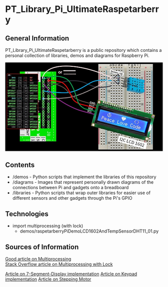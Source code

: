 # PT_Library_Pi_UltimateRaspetarberry

## General Information
PT_Library_Pi_UltimateRaspetarberry is a public repository which contains a personal collection of libraries, demos and diagrams for Raspberry Pi.

![cover](demos/raspetarberry_pi_demo_lcd_1602_temp_sensor_dht11.jpg)

## Contents
- /demos - Python scripts that implement the libraries of this repository
- /diagrams - Images that represent personally drawn diagrams of the connections between Pi and gadgets onto a breadboard
- /libraries - Python scripts that wrap outer libraries for easier use of different sensors and other gadgets through the Pi's GPIO

## Technologies
- import multiprocessing (with lock)
	- demos/raspetarberryPiDemoLCD1602AndTempSensorDHT11_01.py

## Sources of Information
[Good article on Multiprocessing](https://analyticsindiamag.com/run-python-code-in-parallel-using-multiprocessing/#:~:text=Multiprocessing%20in%20Python%20enables%20the,run%20tasks%2Fprocesses%20in%20parallel.&text=Multiprocessing%20enables%20the%20computer%20to,involve%20a%20lot%20of%20computation.)  
[Stack Overflow article on Multiprocessing with Lock](https://stackoverflow.com/questions/28267972/python-multiprocessing-locks)

[Article on 7-Segment-Display implementation](https://www.stuffaboutcode.com/2016/10/raspberry-pi-7-segment-display-gpiozero.html)
[Article on Keypad implementation](https://www.digikey.bg/en/maker/blogs/2021/how-to-connect-a-keypad-to-a-raspberry-pi)
[Article on Stepping Motor](https://www.aranacorp.com/en/control-a-stepper-with-raspberrypi/)

